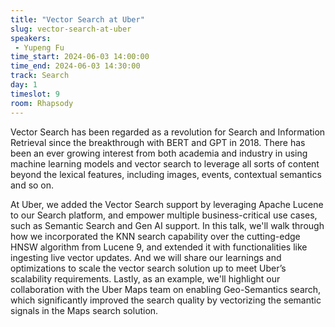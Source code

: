 ```yaml
---
title: "Vector Search at Uber"
slug: vector-search-at-uber
speakers:
 - Yupeng Fu
time_start: 2024-06-03 14:00:00
time_end: 2024-06-03 14:30:00
track: Search
day: 1
timeslot: 9
room: Rhapsody
---
```


Vector Search has been regarded as a revolution for Search and Information Retrieval since the breakthrough with BERT and GPT in 2018. There has been an ever growing interest from both academia and industry in using machine learning models and vector search to leverage all sorts of content beyond the lexical features, including images, events, contextual semantics and so on. 
  
At Uber, we added the Vector Search support by leveraging Apache Lucene to our Search platform, and empower multiple business-critical use cases, such as Semantic Search and Gen AI support. In this talk, we'll walk through how we incorporated the KNN search capability over the cutting-edge HNSW algorithm from Lucene 9, and extended it with functionalities like ingesting live vector updates. And we will share our learnings and optimizations to scale the vector search solution up to meet Uber’s scalability requirements. Lastly, as an example, we'll highlight our collaboration with the Uber Maps team on enabling Geo-Semantics search, which significantly improved the search quality by vectorizing the semantic signals in the Maps search solution.